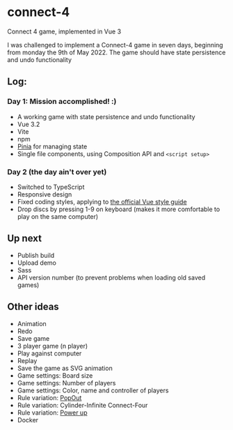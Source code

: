 # connect-4
Connect 4 game, implemented in Vue 3

I was challenged to implement a Connect-4 game in seven days, beginning from monday the 9th of May 2022.
The game should have state persistence and undo functionality


## Log:

### Day 1: Mission accomplished! :)
- A working game with state persistence and undo functionality
- Vue 3.2
- Vite
- npm
- [Pinia](https://pinia.vuejs.org/) for managing state
- Single file components, using Composition API and `<script setup>`


### Day 2 (the day ain't over yet)
- Switched to TypeScript
- Responsive design
- Fixed coding styles, applying to [the official Vue style guide](https://vuejs.org/style-guide/)
- Drop discs by pressing 1-9 on keyboard (makes it more comfortable to play on the same computer)

## Up next
- Publish build
- Upload demo
- Sass
- API version number (to prevent problems when loading old saved games)

## Other ideas
- Animation
- Redo
- Save game
- 3 player game (n player)
- Play against computer
- Replay
- Save the game as SVG animation
- Game settings: Board size
- Game settings: Number of players
- Game settings: Color, name and controller of players
- Rule variation: [PopOut](https://en.wikipedia.org/wiki/Connect_Four)
- Rule variation: Cylinder-Infinite Connect-Four
- Rule variation: [Power up](https://en.wikipedia.org/wiki/Connect_Four)
- Docker
